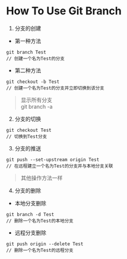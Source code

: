 # How To Use Git Branch
1. 分支的创建
* 第一种方法
```
git branch Test
// 创建一个名为Test的分支
```
- 第二种方法
```
git checkout -b Test
// 创建一个名为Test的分支并立即切换到该分支
```
> 显示所有分支  
> git branch -a
2. 分支的切换
```
git checkout Test
// 切换到Test分支
```
3. 分支的推送
```
git push --set-upstream origin Test
// 在远程建立一个名为Test的分支并与本地分支关联
```
> 其他操作方法一样
4. 分支的删除
- 本地分支删除
```
git branch -d Test
// 删除一个名为Test的本地分支
```
- 远程分支删除
```
git push origin --delete Test
// 删除一个名为Test的远程分支
```
